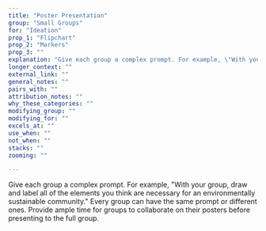 ```yaml
---
title: "Poster Presentation"
group: "Small Groups"
for: "Ideation"
prop_1: "Flipchart"
prop_2: "Markers"
prop_3: ""
explanation: "Give each group a complex prompt. For example, \"With your group, draw and label all of the elements you think are necessary for an environmentally sustainable community.\" Every group can have the same prompt or different ones. Provide ample time for groups to collaborate on their posters before presenting to the full group."
longer_context: ""
external_link: ""
general_notes: ""
pairs_with: ""
attribution_notes: ""
why_these_categories: ""
modifying_group: ""
modifying_for: ""
excels_at: ""
use_when: ""
not_when: ""
stacks: ""
zooming: ""

---
```


Give each group a complex prompt. For example, "With your group, draw and label all of the elements you think are necessary for an environmentally sustainable community." Every group can have the same prompt or different ones. Provide ample time for groups to collaborate on their posters before presenting to the full group.
